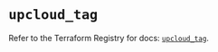 # `upcloud_tag`

Refer to the Terraform Registry for docs: [`upcloud_tag`](https://registry.terraform.io/providers/upcloudltd/upcloud/5.6.1/docs/resources/tag).
